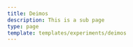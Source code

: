 ```yaml
---
title: Deimos
description: This is a sub page
type: page
template: templates/experiments/deimos
---
```

